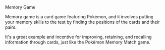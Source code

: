 Memory Game

Memory game is a card game featuring Pokémon, and it involves putting your memory skills to the test by finding the positions of the cards and their pairs.

It's a great example and incentive for improving, retaining, and recalling information through cards, just like the Pokémon Memory Match game.

